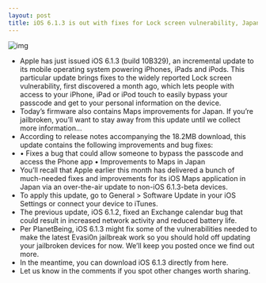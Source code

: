 ```yaml
---
layout: post
title: iOS 6.1.3 is out with fixes for Lock screen vulnerability, Japan Maps improvements
---
```

![img](http://media.idownloadblog.com/wp-content/uploads/2013/03/iOS-6.1.3-download-prompt.jpg)
* Apple has just issued iOS 6.1.3 (build 10B329), an incremental update to its mobile operating system powering iPhones, iPads and iPods. This particular update brings fixes to the widely reported Lock screen vulnerability, first discovered a month ago, which lets people with access to your iPhone, iPad or iPod touch to easily bypass your passcode and get to your personal information on the device.
* Today’s firmware also contains Maps improvements for Japan. If you’re jailbroken, you’ll want to stay away from this update until we collect more information…
* According to release notes accompanying the 18.2MB download, this update contains the following improvements and bug fixes:
* • Fixes a bug that could allow someone to bypass the passcode and access the Phone app • Improvements to Maps in Japan
* You’ll recall that Apple earlier this month has delivered a bunch of much-needed fixes and improvements for its iOS Maps application in Japan via an over-the-air update to non-iOS 6.1.3-beta devices.
* To apply this update, go to General > Software Update in your iOS Settings or connect your device to iTunes.
* The previous update, iOS 6.1.2, fixed an Exchange calendar bug that could result in increased network activity and reduced battery life.
* Per PlanetBeing, iOS 6.1.3 might fix some of the vulnerabilities needed to make the latest Evasi0n jailbreak work so you should hold off updating your jailbroken devices for now. We’ll keep you posted once we find out more.
* In the meantime, you can download iOS 6.1.3 directly from here.
* Let us know in the comments if you spot other changes worth sharing.

